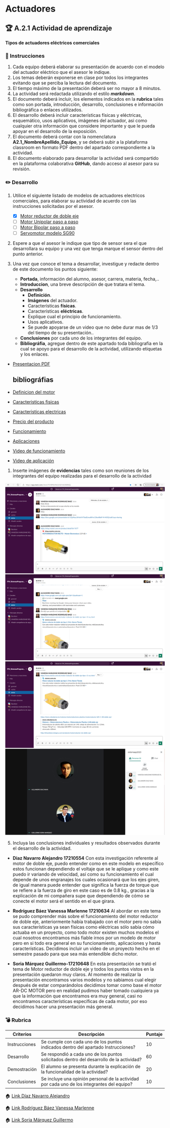 # Actuadores

## :trophy: A.2.1 Actividad de aprendizaje

**Tipos de actuadores eléctricos comerciales**

### :blue_book: Instrucciones

1. Cada equipo deberá elaborar su presentación de acuerdo con el modelo del actuador eléctrico que el asesor le indique.
2. Los temas deberán exponerse en clase por todos los integrantes evitando que se perciba la lectura del documento.
3. El tiempo máximo de la presentación deberá ser no mayor a 8 minutos.
4. La actividad será redactada utilizando el estilo ***markdown***.
5. El documento deberá incluir, los elementos indicados en la **rubrica** tales como son portada, introducción, desarrollo, conclusiones e información bibliográfica o enlaces utilizados.
6. El desarrollo deberá incluir características físicas y eléctricas, esquemático, usos aplicativos,  imágenes del actuador, asi como cualquier otra información que considere importante y que le pueda apoyar en el desarrollo de la exposición.
7. El documento deberá contar con la nomenclatura **A2.1_NombreApellido_Equipo**, y se deberá subir a la plataforma classroom en formato PDF dentro del apartado correspondiente a la actividad.
8. El documento elaborado para desarrollar la actividad será compartido en la plataforma colaborativa **GitHub**, dando acceso al asesor para su revisión.

### :pencil2: Desarrollo

1. Utilice el siguiente listado de modelos de actuadores electricos comerciales, para elaborar su actividad de acuerdo con las instrucciones solicitadas por el asesor.

   - [x] [Motor reductor de doble eje](https://articulo.mercadolibre.com.mx/MLM-651722486-motor-reductor-de-doble-eje-recto-3-vcc-mot-120-_JM?quantity=1#position=3&type=item&tracking_id=36396cb4-7b75-41a3-97e3-a0c6af6709c3) 
   - [ ] [Motor Unipolar paso a paso](https://articulo.mercadolibre.com.mx/MLM-587352935-motor-a-pasos-pm55l-048-unipolar-75-por-paso-con-cables-_JM?quantity=1#position=3&type=item&tracking_id=1a7ba1b9-b483-4d15-889f-2b970c4779c2) 
   - [ ] [Motor Bipolar paso a paso](https://articulo.mercadolibre.com.mx/MLM-783827003-motores-a-pasos-nema-23-bipolar-13kg-minebea-japones-arduino-_JM?quantity=1#position=2&type=item&tracking_id=f05c36d1-e3e0-4d19-b76e-8bbd132124fd) 
   - [ ] [Servomotor modelo SG90](https://articulo.mercadolibre.com.mx/MLM-618694358-micro-servomotor-sg90-robotica-arduino-16-kg-servo-motor-_JM?quantity=1&variation=23651072471#position=1&type=item&tracking_id=4b156b79-3721-4fc1-9ef0-4f378d92e1ef)

2. Espere a que el asesor le indique que tipo de sensor sera el que desarrollara su equipo y una vez que tenga marque el sensor dentro del punto anterior.
3. Una vez que conoce el tema a desarrollar, investigue y redacte dentro de este documento los puntos siguiente:

   - **Portada**, información del alumno, asesor, carrera, materia, fecha,..
   - **Introduccion**, una breve descripción de que tratara el tema.
   - **Desarrollo**
     - **Definición**.
     - **Imágenes** del actuador.
     - Características **físicas**.
     - Características **eléctricas**.
     - Explique cual el principio de funcionamiento.
     - Usos aplicativos.
     - Se puede apoyarse de un video que no debe durar mas de 1/3 del tiempo de su presentación..
    - **Conclusiones** por cada uno de los integrantes del equipo.
    - **Bibliográfia**, agregue dentro de este apartado toda bibliografia en la cual se apoyo para el desarrollo de la actividad, utilizando etiquetas y los enlaces. 
  - 
     [Presentacion PDF](../PDF/Motor%20reductor%20doble%20eje.pdf)

    ## **bibliográfias**
- [Definicion del motor](https://shop.master.com.mx/product/detail?id=7677)
- [Caracteristicas fisicas](https://shop.master.com.mx/product/detail?id=7677)
- [Caracteristicas electricas](https://www.steren.com.mx/motor-reductor-de-doble-eje-tipo-i-3-vcc.html)
- [Precio del producto](https://shop.master.com.mx/product/detail?id=7677)
- [Funcionamiento](https://shop.master.com.mx/product/detail?id=7677)
- [Aplicaciones](https://shop.master.com.mx/product/detail?id=7677)
- [Video de funcionamiento](https://www.youtube.com/watch?v=Jd2N_Wd7-cA&feature=youtu.be)
- [Video de aplicación](https://youtu.be/LkJkYZu-JwY)


  
1. Inserte imágenes de **evidencias** tales como son reuniones  de los integrantes del equipo realizadas para el desarrollo de la actividad

![Ev1](../img/evi1.png)
![Ev2](../img/evi2.png)
![Ev3](../img/evi3.png)
![Ev4](../img/evi4.png)

5. Incluya las conclusiones individuales y resultados observados durante el desarrollo de la actividad.

* **Diaz Navarro Alejandro 17210554**
Con esta investigación referente al motor de doble eje, puedo entender como en este modelo en específico estos funcionan dependiendo el voltaje que se le aplique y como este puedo ir variando de velocidad, así como su funcionamiento el cual depende de unos engranajes los cuales ocasionará que los ejes giren, de igual manera puede entender que significa la fuerza de torque que se refiere a la fuerza de giro en este caso es de 0.8 kg., gracias a la explicación de mi compañera supe que dependiendo de cómo se conecte el motor será el sentido en el que girara.

* **Rodríguez Báez Vanessa Marlenne 17210634**
Al abordar en este tema se pudo comprender más sobre el funcionamiento del motor reductor de doble eje, anteriormente había trabajado con el motor pero no sabía sus características ya sean físicas como eléctricas sólo sabía cómo actuaba en un proyecto, como todo motor existen muchos modelos el cual nosotros encontramos más fiable irnos por un modelo de motor pero en si todo era general en su funcionamiento, aplicaciones y hasta características. Decidimos incluir un video de un proyecto hecho en el semestre pasado para que sea más entendible dicho motor.

* **Soria Márquez Guillermo-17210648**
En esta presentación se trató el tema de Motor reductor de doble eje y todos los puntos vistos en la presentación  quedaron muy claros. Al momento de realizar la presentación encontramos varios modelos y no sabiamos cual elegir después de estar comparándolos decidimos tomar como base el motor AR-DC MOTOR pero en realidad pudimos haber tomado cualquiera ya que la información que encontramos era muy general, casi no encontramos características específicas de cada motor, por eso decidimos hacer una presentación más general.



### :bomb: Rubrica

| Criterios     | Descripción                                                                                  | Puntaje |
| ------------- | -------------------------------------------------------------------------------------------- | ------- |
| Instrucciones | Se cumple con cada uno de los puntos indicados dentro del apartado Instrucciones?            | 10      |  | 5 |
| Desarrollo    | Se respondió a cada uno de los puntos solicitados dentro del desarrollo de la actividad?     | 60      |
| Demostración  | El alumno se presenta durante la explicación de la funcionalidad de la actividad?            | 20      |
| Conclusiones  | Se incluye una opinión personal de la actividad  por cada uno de los integrantes del equipo? | 10      |

:house: [Link  Díaz Navarro Alejandro](https://github.com/AlejandroDiaz96/SistemasProgramables2020)

:house: [Link Rodríguez Báez Vanessa Marlenne](https://github.com/vanessamRodriguez/Sistemas_Programables)

:house: [Link Soria Márquez Guillermo](https://github.com/GuillermoSoria97/Sistemas_P)
